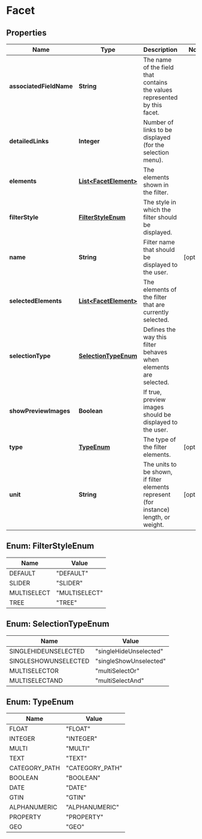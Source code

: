 

# Facet


## Properties

Name | Type | Description | Notes
------------ | ------------- | ------------- | -------------
**associatedFieldName** | **String** | The name of the field that contains the values represented by this facet. | 
**detailedLinks** | **Integer** | Number of links to be displayed (for the selection menu). | 
**elements** | [**List&lt;FacetElement&gt;**](FacetElement.md) | The elements shown in the filter. | 
**filterStyle** | [**FilterStyleEnum**](#FilterStyleEnum) | The style in which the filter should be displayed. | 
**name** | **String** | Filter name that should be displayed to the user. |  [optional]
**selectedElements** | [**List&lt;FacetElement&gt;**](FacetElement.md) | The elements of the filter that are currently selected. | 
**selectionType** | [**SelectionTypeEnum**](#SelectionTypeEnum) | Defines the way this filter behaves when elements are selected. | 
**showPreviewImages** | **Boolean** | If true, preview images should be displayed to the user. | 
**type** | [**TypeEnum**](#TypeEnum) | The type of the filter elements. |  [optional]
**unit** | **String** | The units to be shown, if filter elements represent (for instance) length, or weight. |  [optional]



## Enum: FilterStyleEnum

Name | Value
---- | -----
DEFAULT | &quot;DEFAULT&quot;
SLIDER | &quot;SLIDER&quot;
MULTISELECT | &quot;MULTISELECT&quot;
TREE | &quot;TREE&quot;



## Enum: SelectionTypeEnum

Name | Value
---- | -----
SINGLEHIDEUNSELECTED | &quot;singleHideUnselected&quot;
SINGLESHOWUNSELECTED | &quot;singleShowUnselected&quot;
MULTISELECTOR | &quot;multiSelectOr&quot;
MULTISELECTAND | &quot;multiSelectAnd&quot;



## Enum: TypeEnum

Name | Value
---- | -----
FLOAT | &quot;FLOAT&quot;
INTEGER | &quot;INTEGER&quot;
MULTI | &quot;MULTI&quot;
TEXT | &quot;TEXT&quot;
CATEGORY_PATH | &quot;CATEGORY_PATH&quot;
BOOLEAN | &quot;BOOLEAN&quot;
DATE | &quot;DATE&quot;
GTIN | &quot;GTIN&quot;
ALPHANUMERIC | &quot;ALPHANUMERIC&quot;
PROPERTY | &quot;PROPERTY&quot;
GEO | &quot;GEO&quot;



